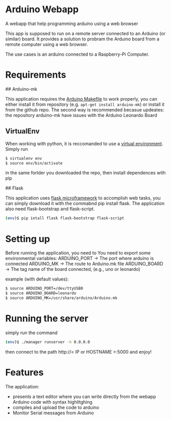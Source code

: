 # Arduino Webapp
A webapp that help programming arduino using a web browser

This app is supposed to run on a remote server connected to an Arduino (or similar)
board. It provides a solution to probram the Arduino board from a remote
computer using a web browser.

The use cases is an arduino connected to a Raspberry-Pi Computer.

# Requirements

## Arduino-mk

This application requires the [Arduino Makefile](https://github.com/sudar/Arduino-Makefile) to work properly, you can
either install it from repository (e.g. `apt-get install arduino-mk`) or install
it from the github repo. The second way is recommended becasue updeates:
the repository arduino-mk have issues with the Arduino Leonardo Board

## VirtualEnv
When working with python, it is reccomanded to use a [virtual environment](https://virtualenv.pypa.io/en/latest/).
Simply run 
```Bash
$ virtualenv env
$ source env/bin/activate
```
in the same forlder you downloaded the repo, then install dependences with pip


## Flask

This application uses [flask microframework](http://flask.pocoo.org/) to accomplish web tasks, you
can simply download it with the commabnd pip install flask. The application
also need flask-bootstrap and flask-script.
```Bash
(env)$ pip intall flask flask-bootstrap flask-script
```


# Setting up

Before running the application, you need to 
You need to export some environmental variables:
ARDUINO_PORT -> The port where arduino is connected
ARDUINO_MK -> The route to Arduino.mk file
ARDUINO_BOARD -> The tag name of the board connected, (e.g., uno or leonardo)

example (with default values):
```Bash
$ source ARDUINO_PORT=/dev/ttyUSB0
$ source ARDUINO_BOARD=leonardo
$ source ARDUINO_MK=/usr/share/arduino/Arduino.mk
```

# Running the server

simply run the command

```Bash
(env)$ ./manager runserver -h 0.0.0.0
```
then connect to the path http://< IP or HOSTNAME >:5000 and enjoy!

# Features

The application:
 - presents a text editor where you can write directly from the webapp Arduino code with syntax highlitghing
 - compiles and upload the code to arduino
 - Monitor Serial messages from Arduino







